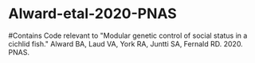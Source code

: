 # Alward-etal-2020-PNAS
#Contains Code relevant to "Modular genetic control of social status in a cichlid fish." Alward BA, Laud VA, York RA, Juntti SA, Fernald RD. 2020. PNAS.
